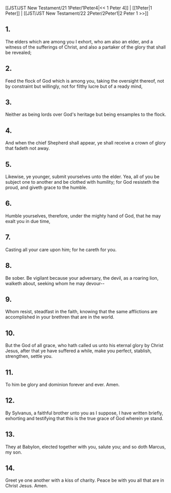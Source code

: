 [[JST/JST New Testament/21 1Peter/1Peter4|<< 1 Peter 4]] | [[1Peter|1 Peter]] | [[JST/JST New Testament/22 2Peter/2Peter1|2 Peter 1 >>]]
## 1.
The elders which are among you I exhort, who am also an elder, and a witness of the sufferings of Christ, and also a partaker of the glory that shall be revealed;
## 2.
Feed the flock of God which is among you, taking the oversight thereof, not by constraint but willingly, not for filthy lucre but of a ready mind,
## 3.
Neither as being lords over God\'s heritage but being ensamples to the flock.
## 4.
And when the chief Shepherd shall appear, ye shall receive a crown of glory that fadeth not away.
## 5.
Likewise, ye younger, submit yourselves unto the elder. Yea, all of you be subject one to another and be clothed with humility; for God resisteth the proud, and giveth grace to the humble.
## 6.
Humble yourselves, therefore, under the mighty hand of God, that he may exalt you in due time,
## 7.
Casting all your care upon him; for he careth for you.
## 8.
Be sober. Be vigilant because your adversary, the devil, as a roaring lion, walketh about, seeking whom he may devour\--
## 9.
Whom resist, steadfast in the faith, knowing that the same afflictions are accomplished in your brethren that are in the world.
## 10.
But the God of all grace, who hath called us unto his eternal glory by Christ Jesus, after that ye have suffered a while, make you perfect, stablish, strengthen, settle you.
## 11.
To him be glory and dominion forever and ever. Amen.
## 12.
By Sylvanus, a faithful brother unto you as I suppose, I have written briefly, exhorting and testifying that this is the true grace of God wherein ye stand.
## 13.
They at Babylon, elected together with you, salute you; and so doth Marcus, my son.
## 14.
Greet ye one another with a kiss of charity. Peace be with you all that are in Christ Jesus. Amen.

